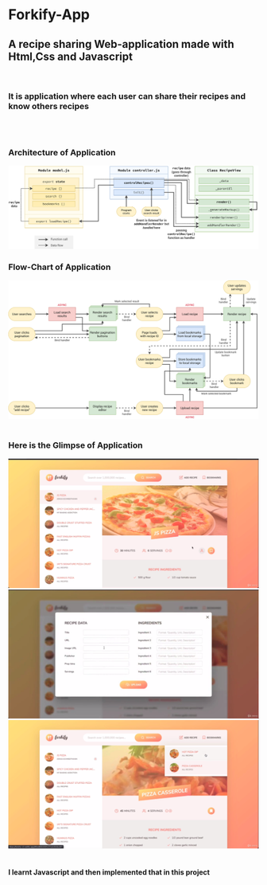 <h1>Forkify-App</h1>
<h2>A recipe sharing Web-application made with Html,Css and Javascript</h2>
<br>

<h3> It is application where each user can share their recipes and know others recipes </h3>
<br><br>
<h3> Architecture of Application </h3>
<img src = "arch.png">
<br>
<h3> Flow-Chart of Application </h3>
<img src = "flow.png">
<br><br>
<h3>Here is the Glimpse of Application </h3>
<img src = "1st.png">
<br><img src = "2nd.png">
<br><img src = "4th.png">
<br><br>
<h4> I learnt Javascript and then implemented that in this project</h4> 
